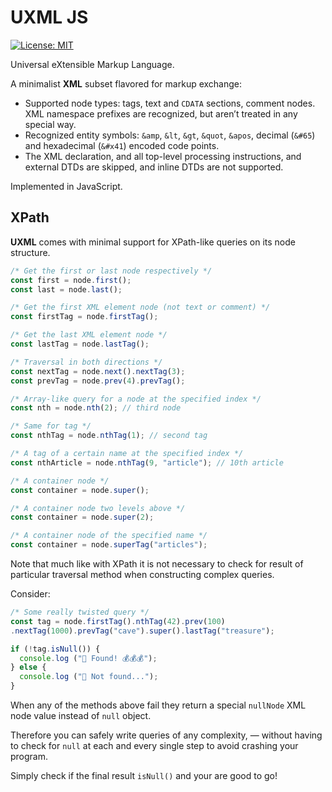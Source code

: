 UXML JS
=======

[![License: MIT](https://img.shields.io/badge/License-MIT-green.svg)](https://opensource.org/licenses/MIT)

Universal eXtensible Markup Language.

A minimalist **XML** subset flavored for markup exchange:

  * Supported node types: tags, text and `CDATA` sections, comment nodes. XML namespace prefixes are recognized, but aren’t treated in any special way.
  * Recognized entity symbols: `&amp`, `&lt`, `&gt`, `&quot`, `&apos`, decimal (`&#65`) and hexadecimal (`&#x41`) encoded code points.
  * The XML declaration, and all top-level processing instructions, and external DTDs are skipped, and inline DTDs are not supported.

Implemented in JavaScript.

## XPath

**UXML** comes with minimal support for XPath-like queries on its node structure.

```js
/* Get the first or last node respectively */
const first = node.first();
const last = node.last();

/* Get the first XML element node (not text or comment) */
const firstTag = node.firstTag();

/* Get the last XML element node */
const lastTag = node.lastTag();

/* Traversal in both directions */
const nextTag = node.next().nextTag(3);
const prevTag = node.prev(4).prevTag();

/* Array-like query for a node at the specified index */
const nth = node.nth(2); // third node

/* Same for tag */
const nthTag = node.nthTag(1); // second tag

/* A tag of a certain name at the specified index */
const nthArticle = node.nthTag(9, "article"); // 10th article

/* A container node */
const container = node.super();

/* A container node two levels above */
const container = node.super(2);

/* A container node of the specified name */
const container = node.superTag("articles");
```

Note that much like with XPath it is not necessary to check for result of particular traversal method when constructing complex queries.

Consider:

```js
/* Some really twisted query */
const tag = node.firstTag().nthTag(42).prev(100)
.nextTag(1000).prevTag("cave").super().lastTag("treasure");

if (!tag.isNull()) {
  console.log ("👑 Found! 💰💰💰");
} else {
  console.log ("🙁 Not found...");
}
```

When any of the methods above fail they return a special `nullNode` XML node value instead of `null` object.

Therefore you can safely write queries of any complexity, — without having to check for `null` at each and every single step to avoid crashing your program.

Simply check if the final result `isNull()` and your are good to go!
